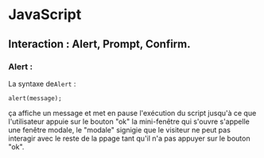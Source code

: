 # JavaScript

## Interaction : Alert, Prompt, Confirm.

### Alert : 

La syntaxe de`Alert` :
```
alert(message);
```

ça affiche un message et met en pause l'exécution du script jusqu'à ce que l'utilisateur appuie sur le bouton "ok"
la mini-fenêtre qui s'ouvre s'appelle une fenêtre modale, le "modale" signigie que le visiteur ne peut pas interagir avec le reste de la ppage
tant qu'il n'a pas appuyer sur le bouton "ok".

